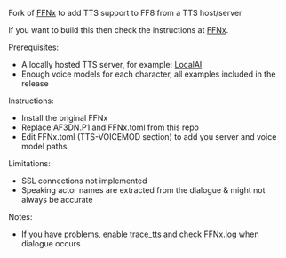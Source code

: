 Fork of [FFNx](https://github.com/julianxhokaxhiu/FFNx) to add TTS support to FF8 from a TTS host/server

If you want to build this then check the instructions at [FFNx](https://github.com/julianxhokaxhiu/FFNx).

Prerequisites:
- A locally hosted TTS server, for example: [LocalAI](https://github.com/mudler/LocalAI)
- Enough voice models for each character, all examples included in the release

Instructions:
- Install the original FFNx
- Replace AF3DN.P1 and FFNx.toml from this repo
- Edit FFNx.toml (TTS-VOICEMOD section) to add you server and voice model paths

Limitations:
- SSL connections not implemented
- Speaking actor names are extracted from the dialogue & might not always be accurate

Notes:
- If you have problems, enable trace_tts and check FFNx.log when dialogue occurs
